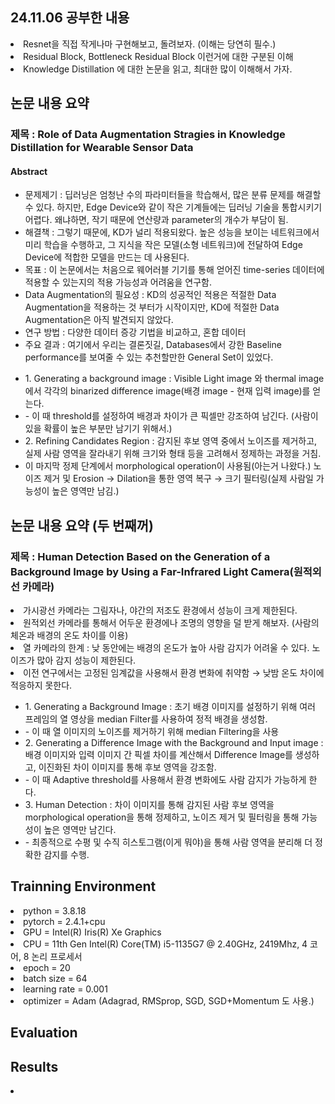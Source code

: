 ## 24.11.06 공부한 내용
<li> Resnet을 직접 작게나마 구현해보고, 돌려보자. (이해는 당연히 필수.) </li>
<li> Residual Block, Bottleneck Residual Block 이런거에 대한 구분된 이해 </li>
<li> Knowledge Distillation 에 대한 논문을 읽고, 최대한 많이 이해해서 가자. </li>



## 논문 내용 요약
### 제목 : Role of Data Augmentation Stragies in Knowledge Distillation for Wearable Sensor Data
#### Abstract
<ul>
<li> 문제제기 : 딥러닝은 엄청난 수의 파라미터들을 학습해서, 많은 분류 문제를 해결할 수 있다. 하지만, Edge Device와 같이 작은 기계들에는 딥러닝 기술을 통합시키기 어렵다. 왜냐하면, 작기 때문에 연산량과 parameter의 개수가 부담이 됨.</li>
<li> 해결책 : 그렇기 때문에, KD가 널리 적용되왔다. 높은 성능을 보이는 네트워크에서 미리 학습을 수행하고, 그 지식을 작은 모델(소형 네트워크)에 전달하여 Edge Device에 적합한 모델을 만드는 데 사용된다. </li>
<li> 목표 : 이 논문에서는 처음으로 웨어러블 기기를 통해 얻어진 time-series 데이터에 적용할 수 있는지의 적용 가능성과 어려움을 연구함. </li>
<li> Data Augmentation의 필요성 : KD의 성공적인 적용은 적절한 Data Augmentation을 적용하는 것 부터가 시작이지만, KD에 적절한 Data Augmentation은 아직 발견되지 않았다.</li>
<li> 연구 방법 : 다양한 데이터 증강 기법을 비교하고, 혼합 데이터  </li>
<li> 주요 결과 : 여기에서 우리는 결론짓길, Databases에서 강한 Baseline performance를 보여줄 수 있는 추천할만한 General Set이 있었다. </li>
</ul>


<ul>
<li> 1. Generating a background image : Visible Light image 와 thermal image 에서 각각의 binarized difference image(배경 image - 현재 입력 image)를 얻는다. </li>
<li> - 이 때 threshold를 설정하여 배경과 차이가 큰 픽셀만 강조하여 남긴다. (사람이 있을 확률이 높은 부분만 남기기 위해서.) </li>
<li> 2. Refining Candidates Region : 감지된 후보 영역 중에서 노이즈를 제거하고, 실제 사람 영역을 잘라내기 위해 크기와 형태 등을 고려해서 정제하는 과정을 거침. </li>
<li> 이 마지막 정제 단계에서 morphological operation이 사용됨(아는거 나왔다.) 노이즈 제거 및 Erosion → Dilation을 통한 영역 복구 → 크기 필터링(실제 사람일 가능성이 높은 영역만 남김.) </li>
</ul>

## 논문 내용 요약 (두 번째꺼)
### 제목 : Human Detection Based on the Generation of a Background Image by Using a Far-Infrared Light Camera(원적외선 카메라)
<li> 가시광선 카메라는 그림자나, 야간의 저조도 환경에서 성능이 크게 제한된다. </li>
<li> 원적외선 카메라를 통해서 어두운 환경에나 조명의 영향을 덜 받게 해보자. (사람의 체온과 배경의 온도 차이를 이용) </li>
<li> 열 카메라의 한계 : 낮 동안에는 배경의 온도가 높아 사람 감지가 어려울 수 있다. 노이즈가 많아 감지 성능이 제한된다.</li>
<li> 이전 연구에서는 고정된 임계값을 사용해서 환경 변화에 취약함 → 낮밤 온도 차이에 적응하지 못한다. </li>
<ul>
<li> 1. Generating a Background Image : 초기 배경 이미지를 설정하기 위해 여러 프레임의 열 영상을 median Filter를 사용하여 정적 배경을 생성함. </li>
<li> - 이 때 열 이미지의 노이즈를 제거하기 위해 median Filtering을 사용 </li>
<li> 2. Generating a Difference Image with the Background and Input image : 배경 이미지와 입력 이미지 간 픽셀 차이를 계산해서 Difference Image를 생성하고, 이진화된 차이 이미지를 통해 후보 영역을 강조함. </li>
<li> - 이 때 Adaptive threshold를 사용해서 환경 변화에도 사람 감지가 가능하게 한다. </li>
<li> 3. Human Detection : 차이 이미지를 통해 감지된 사람 후보 영역을 morphological operation을 통해 정제하고, 노이즈 제거 및 필터링을 통해 가능성이 높은 영역만 남긴다. </li>
<li> - 최종적으로 수평 및 수직 히스토그램(이게 뭐야)을 통해 사람 영역을 분리해 더 정확한 감지를 수행. </li>
</ul>




## Trainning Environment
<li> python = 3.8.18 </li>
<li> pytorch = 2.4.1+cpu </li>
<li> GPU = Intel(R) Iris(R) Xe Graphics </li>
<li> CPU = 11th Gen Intel(R) Core(TM) i5-1135G7 @ 2.40GHz, 2419Mhz, 4 코어, 8 논리 프로세서 </li>
<li> epoch = 20 </li>
<li> batch size = 64 </li>
<li> learning rate = 0.001 </li>
<li> optimizer = Adam (Adagrad, RMSprop, SGD, SGD+Momentum 도 사용.) </li>



## Evaluation


## Results
<li> </li>
